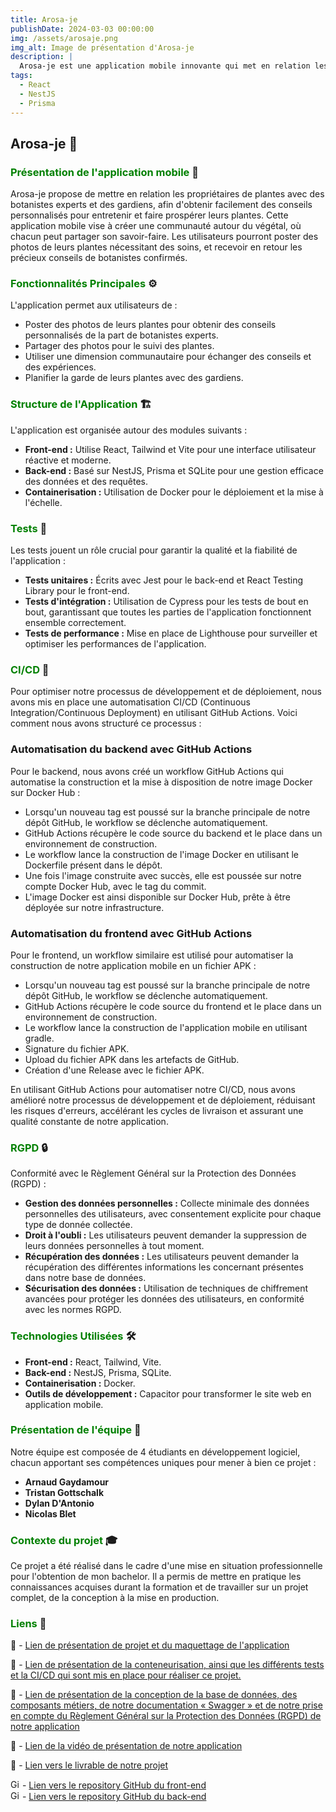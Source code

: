 ```yaml
---
title: Arosa-je
publishDate: 2024-03-03 00:00:00
img: /assets/arosaje.png
img_alt: Image de présentation d'Arosa-je
description: |
  Arosa-je est une application mobile innovante qui met en relation les propriétaires de plantes avec des botanistes experts pour des conseils personnalisés, tout en favorisant une dimension communautaire.
tags:
  - React
  - NestJS
  - Prisma
---
```


## Arosa-je 🌱

### <font color="green">Présentation de l'application mobile</font> 📝

Arosa-je propose de mettre en relation les propriétaires de plantes avec des botanistes experts et des gardiens, afin d'obtenir facilement des conseils personnalisés pour entretenir et faire prospérer leurs plantes. Cette application mobile vise à créer une communauté autour du végétal, où chacun peut partager son savoir-faire. Les utilisateurs pourront poster des photos de leurs plantes nécessitant des soins, et recevoir en retour les précieux conseils de botanistes confirmés.

### <font color="green">Fonctionnalités Principales</font> ⚙️

L'application permet aux utilisateurs de :

- Poster des photos de leurs plantes pour obtenir des conseils personnalisés de la part de botanistes experts.
- Partager des photos pour le suivi des plantes.
- Utiliser une dimension communautaire pour échanger des conseils et des expériences.
- Planifier la garde de leurs plantes avec des gardiens.

### <font color="green">Structure de l'Application</font> 🏗️

L'application est organisée autour des modules suivants :

- **Front-end :** Utilise React, Tailwind et Vite pour une interface utilisateur réactive et moderne.
- **Back-end :** Basé sur NestJS, Prisma et SQLite pour une gestion efficace des données et des requêtes.
- **Containerisation :** Utilisation de Docker pour le déploiement et la mise à l'échelle.

### <font color="green">Tests</font> 🧪

Les tests jouent un rôle crucial pour garantir la qualité et la fiabilité de l'application :

- **Tests unitaires :** Écrits avec Jest pour le back-end et React Testing Library pour le front-end.
- **Tests d'intégration :** Utilisation de Cypress pour les tests de bout en bout, garantissant que toutes les parties de l'application fonctionnent ensemble correctement.
- **Tests de performance :** Mise en place de Lighthouse pour surveiller et optimiser les performances de l'application.

### <font color="green">CI/CD</font> 🚀

Pour optimiser notre processus de développement et de déploiement, nous avons mis en place une automatisation CI/CD (Continuous Integration/Continuous Deployment) en utilisant GitHub Actions. Voici comment nous avons structuré ce processus :

### Automatisation du backend avec GitHub Actions

Pour le backend, nous avons créé un workflow GitHub Actions qui automatise la construction et la mise à disposition de notre image Docker sur Docker Hub :

- Lorsqu'un nouveau tag est poussé sur la branche principale de notre dépôt GitHub, le workflow se déclenche automatiquement.
- GitHub Actions récupère le code source du backend et le place dans un environnement de construction.
- Le workflow lance la construction de l'image Docker en utilisant le Dockerfile présent dans le dépôt.
- Une fois l'image construite avec succès, elle est poussée sur notre compte Docker Hub, avec le tag du commit.
- L'image Docker est ainsi disponible sur Docker Hub, prête à être déployée sur notre infrastructure.

### Automatisation du frontend avec GitHub Actions

Pour le frontend, un workflow similaire est utilisé pour automatiser la construction de notre application mobile en un fichier APK :

- Lorsqu'un nouveau tag est poussé sur la branche principale de notre dépôt GitHub, le workflow se déclenche automatiquement.
- GitHub Actions récupère le code source du frontend et le place dans un environnement de construction.
- Le workflow lance la construction de l'application mobile en utilisant gradle.
- Signature du fichier APK.
- Upload du fichier APK dans les artefacts de GitHub.
- Création d'une Release avec le fichier APK.

En utilisant GitHub Actions pour automatiser notre CI/CD, nous avons amélioré notre processus de développement et de déploiement, réduisant les risques d'erreurs, accélérant les cycles de livraison et assurant une qualité constante de notre application.

### <font color="green">RGPD</font> 🔒

Conformité avec le Règlement Général sur la Protection des Données (RGPD) :

- **Gestion des données personnelles :** Collecte minimale des données personnelles des utilisateurs, avec consentement explicite pour chaque type de donnée collectée.
- **Droit à l'oubli :** Les utilisateurs peuvent demander la suppression de leurs données personnelles à tout moment.
- **Récupération des données :** Les utilisateurs peuvent demander la récupération des différentes informations les concernant présentes dans notre base de données.
- **Sécurisation des données :** Utilisation de techniques de chiffrement avancées pour protéger les données des utilisateurs, en conformité avec les normes RGPD.

### <font color="green">Technologies Utilisées</font> 🛠️

- **Front-end :** React, Tailwind, Vite.
- **Back-end :** NestJS, Prisma, SQLite.
- **Containerisation :** Docker.
- **Outils de développement :** Capacitor pour transformer le site web en application mobile.

### <font color="green">Présentation de l'équipe</font> 👥

Notre équipe est composée de 4 étudiants en développement logiciel, chacun apportant ses compétences uniques pour mener à bien ce projet :

- **Arnaud Gaydamour**
- **Tristan Gottschalk**
- **Dylan D'Antonio**
- **Nicolas Blet**

### <font color="green">Contexte du projet</font> 🎓

Ce projet a été réalisé dans le cadre d'une mise en situation professionnelle pour l'obtention de mon bachelor. Il a permis de mettre en pratique les connaissances acquises durant la formation et de travailler sur un projet complet, de la conception à la mise en production.

### <font color="green">Liens</font> 🔗

🎥 - <a href="https://1drv.ms/v/s!Anvag74D4iR_qDJxa92k4uxhw9RD?e=OIdd95" target="_blank">Lien de présentation de projet et du maquettage de l'application</a>

🎥 - <a href="https://1drv.ms/v/s!Anvag74D4iR_qDALF-uh6PKFYOfl?e=kGr2eP" target="_blank">Lien de présentation de la conteneurisation, ainsi que les différents tests et la CI/CD qui sont mis en place pour réaliser ce projet.</a>

🎥 - <a href="https://1drv.ms/v/s!Anvag74D4iR_qDFDAJxN_awEQ9qr?e=FI7EYB" target="_blank">Lien de présentation de la conception de la base de données, des composants métiers, de notre documentation « Swagger » et de notre prise en compte du Règlement Général sur la Protection des Données (RGPD) de notre application</a>

🎥 - <a href="https://1drv.ms/v/s!Anvag74D4iR_qDS5nKOwOHFcn68m" target="_blank">Lien de la vidéo de présentation de notre application</a>

📂 - <a href="https://1drv.ms/b/s!Anvag74D4iR_qDObiB5a4pYl4-a9?e=LFBr16" target="_blank">Lien vers le livrable de notre projet</a>

<img src="https://github.githubassets.com/images/icons/emoji/octocat.png" alt="GitHub" width="15" height="15"> - <a href="https://github.com/epsi-mspr-antd/frontend" target="_blank">Lien vers le repository GitHub du front-end</a><br>
<img src="https://github.githubassets.com/images/icons/emoji/octocat.png" alt="GitHub" width="15" height="15"> - <a href="https://github.com/epsi-mspr-antd/backend" target="_blank">Lien vers le repository GitHub du back-end</a>
